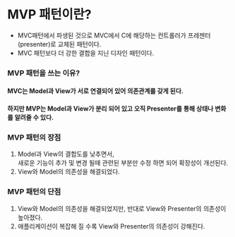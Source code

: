 # MVP 패턴이란?
* MVC패턴에서 파생된 것으로 MVC에서 C에 해당하는 컨트롤러가 프레젠터(presenter)로 교체된 패턴이다.
* MVC 패턴보다 더 강한 결합을 지닌 디자인 패턴이다.

### MVP 패턴을 쓰는 이유?
#### MVC는 Model과 View가 서로 연결되어 있어 의존관계를 갖게 된다.
#### 하지만 MVP는 Model과 View가 분리 되어 있고 오직 Presenter를 통해 상태나 변화를 알려줄 수 있다.

### MVP 패턴의 장점
1. Model과 View의 결합도를 낮추면서,    
   새로운 기능이 추가 및 변경 될때 관련된 부분만 수정 하면 되어 확장성이 개선된다.
2. View와 Model의 의존성을 해결되었다.

### MVP 패턴의 단점
1. View와 Model의 의존성을 해결되었지만, 반대로  View와 Presenter의 의존성이 높아졌다.
2. 애플리케이션이 복잡해 질 수록 View와 Presenter의 의존성이 강해진다.
